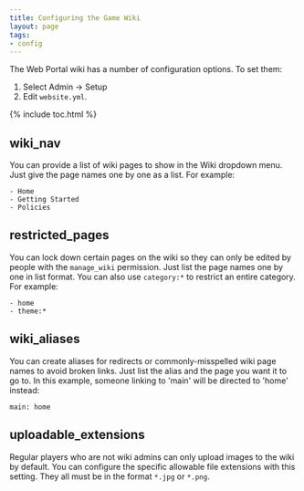 ```yaml
---
title: Configuring the Game Wiki
layout: page
tags:
- config
---
```


The Web Portal wiki has a number of configuration options.  To set them:

1. Select Admin -> Setup
2. Edit `website.yml`.

{% include toc.html %}

## wiki_nav

You can provide a list of wiki pages to show in the Wiki dropdown menu.  Just give the page names one by one as a list.  For example:

    - Home
    - Getting Started
    - Policies

## restricted_pages

You can lock down certain pages on the wiki so they can only be edited by people with the `manage_wiki` permission.  Just list the page names one by one in list format.  You can also use `category:*` to restrict an entire category.  For example:

    - home
    - theme:*

## wiki_aliases

You can create aliases for redirects or commonly-misspelled wiki page names to avoid broken links.  Just list the alias and the page you want it to go to.  In this example, someone linking to 'main' will be directed to 'home' instead:

    main: home
    

## uploadable_extensions

Regular players who are not wiki admins can only upload images to the wiki by default.  You can configure the specific allowable file extensions with this setting.  They all must be in the format `*.jpg` or `*.png`.